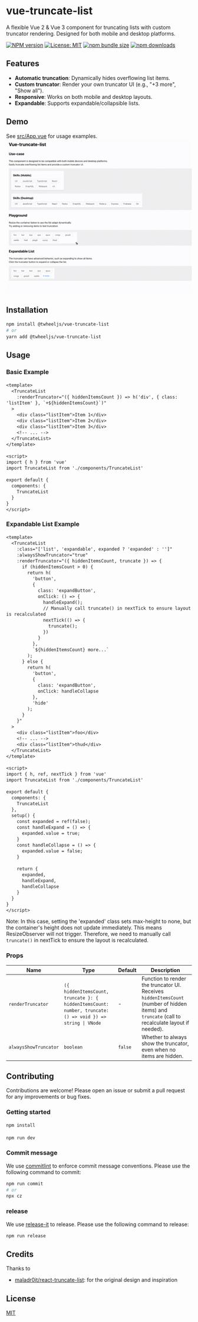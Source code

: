 # vue-truncate-list

A flexible Vue 2 & Vue 3 component for truncating lists with custom truncator rendering. Designed for both mobile and desktop platforms.

[![NPM version](https://img.shields.io/npm/v/@twheeljs/vue-truncate-list.svg?style=flat)](https://www.npmjs.com/package/@twheeljs/vue-truncate-list)
[![License: MIT](https://img.shields.io/badge/License-MIT-yellow.svg)](./LICENSE)
[![npm bundle size](https://img.shields.io/bundlephobia/minzip/@twheeljs/vue-truncate-list?label=size)](https://bundlephobia.com/package/@twheeljs/vue-truncate-list)
[![npm downloads](https://img.shields.io/npm/dm/@twheeljs/vue-truncate-list.svg?label=downloads)](https://www.npmjs.com/package/@twheeljs/vue-truncate-list)

## Features

- **Automatic truncation**: Dynamically hides overflowing list items.
- **Custom truncator**: Render your own truncator UI (e.g., "+3 more", "Show all").
- **Responsive**: Works on both mobile and desktop layouts.
- **Expandable**: Supports expandable/collapsible lists.

## Demo

See [src/App.vue](src/App.vue) for usage examples.
![demo](./docs/demo.gif)

## Installation

```sh
npm install @twheeljs/vue-truncate-list
# or
yarn add @twheeljs/vue-truncate-list
```

## Usage

### Basic Example

```vue
<template>
  <TruncateList
    :renderTruncator="({ hiddenItemsCount }) => h('div', { class: 'listItem' }, `+${hiddenItemsCount}`)"
  >
    <div class="listItem">Item 1</div>
    <div class="listItem">Item 2</div>
    <div class="listItem">Item 3</div>
    <!-- ... -->
  </TruncateList>
</template>

<script>
import { h } from 'vue'
import TruncateList from './components/TruncateList'

export default {
  components: {
    TruncateList
  }
}
</script>
```

### Expandable List Example

```vue
<template>
  <TruncateList 
    :class="['list', 'expandable', expanded ? 'expanded' : '']" 
    :alwaysShowTruncator="true"
    :renderTruncator="({ hiddenItemsCount, truncate }) => {
      if (hiddenItemsCount > 0) {
        return h(
          'button',
          {
            class: 'expandButton',
            onClick: () => {
              handleExpand();
              // Manually call truncate() in nextTick to ensure layout is recalculated
              nextTick(() => {
                truncate();
              })
            }
          },
          `${hiddenItemsCount} more...`
        );
      } else {
        return h(
          'button',
          {
            class: 'expandButton',
            onClick: handleCollapse
          },
          'hide'
        );
      }
    }"
  >
    <div class="listItem">foo</div>
    <!-- ... -->
    <div class="listItem">thud</div>
  </TruncateList>
</template>

<script>
import { h, ref, nextTick } from 'vue'
import TruncateList from './components/TruncateList'

export default {
  components: {
    TruncateList
  },
  setup() {
    const expanded = ref(false);
    const handleExpand = () => {
      expanded.value = true;
    }
    const handleCollapse = () => {
      expanded.value = false;
    }

    return {
      expanded,
      handleExpand,
      handleCollapse
    }
  }
}
</script>
```

Note: In this case, setting the 'expanded' class sets max-height to none, but the container's height does not update immediately. This means ResizeObserver will not trigger.
Therefore, we need to manually call `truncate()` in nextTick to ensure the layout is recalculated.

### Props

| Name                  | Type                                                                                                      | Default | Description                                                                                                                                      |
|-----------------------|-----------------------------------------------------------------------------------------------------------|---------|--------------------------------------------------------------------------------------------------------------------------------------------------|
| `renderTruncator`     | `({ hiddenItemsCount, truncate }: { hiddenItemsCount: number, truncate: () => void }) => string \| VNode` | -       | Function to render the truncator UI. Receives `hiddenItemsCount` (number of hidden items) and `truncate` (call to recalculate layout if needed). |
| `alwaysShowTruncator` | `boolean`                                                                                                 | `false` | Whether to always show the truncator, even when no items are hidden.                                                                             |


## Contributing

Contributions are welcome! Please open an issue or submit a pull request for any improvements or bug fixes.

### Getting started
```sh
npm install

npm run dev
```

### Commit message

We use [commitlint](https://commitlint.js.org/) to enforce commit message conventions. Please use the following command to commit:
```sh
npm run commit
# or
npx cz
```

### release

We use [release-it](https://github.com/release-it/release-it) to release. Please use the following command to release:
```sh
npm run release
```

## Credits

Thanks to
- [maladr0it/react-truncate-list](https://github.com/maladr0it/react-truncate-list): for the original design and inspiration

## License

[MIT](./LICENSE)